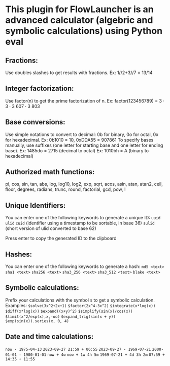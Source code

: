 # This plugin for FlowLauncher is an advanced calculator (algebric and symbolic calculations) using Python eval

## Fractions:
Use doubles slashes to get results with fractions. Ex: 1//2+3//7 = 13/14

## Integer factorization:
Use factor(n) to get the prime factorization of n. Ex: factor(123456789) = 3 · 3 · 3 607 · 3 803

## Base conversions:
Use simple notations to convert to decimal: 0b for binary, 0o for octal, 0x for hexadecimal.
Ex: 0b1010 = 10, 0xDDA55 = 907861
To specify bases manually, use suffixes (one letter for starting base and one letter for ending base).
Ex: 1485do = 2715 (decimal to octal)
Ex: 1010bh = A (binary to hexadecimal)

## Authorized math functions:
pi, cos, sin, tan, abs, log, log10, log2, exp, sqrt, acos, asin, atan, atan2, ceil,
floor, degrees, radians, trunc, round, factorial, gcd, pow, !

## Unique Identifiers:
You can enter one of the following keywords to generate a unique ID:
`uuid`
`ulid`
`cuid` (identifier using a timestamp to be sortable, in base 36)
`sulid` (short version of ulid converted to base 62)

Press enter to copy the generated ID to the clipboard

## Hashes:
You can enter one of the following keywords to generate a hash:
`md5 <text>`
`sha1 <text>`
`sha256 <text>`
`sha3_256 <text>`
`sha3_512 <text>`
`blake <text>`

## Symbolic calculations:
Prefix your calculations with the symbol `$` to get a symbolic calculation.
Examples:
`$solve(3x^2+2x+1)`
`$factor(2x^4-3x^2)`
`$integrate(x*log(x))`
`$diff(x*log(x))`
`$expand((x+y)^2)`
`$simplify(sin(x)/cos(x))`
`$limit(x^2/exp(x),x,-oo)`
`$expand_trig(sin(x + y))`
`$exp(sin(x)).series(x, 0, 4)`

## Date and time calculations:

`now - 1975-04-13`
`2023-09-27 21:59 + 06:55`
`2023-09-27 - 1969-07-21`
`2000-01-01 - 1900-01-01`
`now + 4w`
`now + 1w 4h 5m`
`1969-07-21 + 4d 3h 2m`
`07:59 + 14:35 + 11:55`
